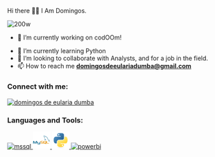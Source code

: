 Hi there 👋🏿
I Am Domingos.

![200w](https://user-images.githubusercontent.com/110714056/233352885-5f58aa19-b065-425e-b878-13ea95c9ec29.gif)

- 🔭 I’m currently working on codOOm!<p align="right">
- 🌱 I’m currently learning Python
- 👯 I’m looking to collaborate with Analysts, and for a job in the field.
- 📫 How to reach me **domingosdeeulariadumba@gmail.com**

<h3 align="left">Connect with me:</h3>
<p align="left">
<a href="https://linkedin.com/in/domingos-de-eulária-dumba-105323144/" target="blank"><img align="center" src="https://raw.githubusercontent.com/rahuldkjain/github-profile-readme-generator/master/src/images/icons/Social/linked-in-alt.svg" alt="domingos de eularia dumba" height="30" width="40" /></a>
</p>

<h3 align="left">Languages and Tools:</h3>
<p align="left"> <a href="https://www.microsoft.com/en-us/sql-server" target="_blank" rel="noreferrer"> <img src="https://www.svgrepo.com/show/303229/microsoft-sql-server-logo.svg" alt="mssql" width="40" height="40"/> </a> <a href="https://www.mysql.com/" target="_blank" rel="noreferrer"> <img src="https://raw.githubusercontent.com/devicons/devicon/master/icons/mysql/mysql-original-wordmark.svg" alt="mysql" width="40" height="40"/> </a> <a href="https://www.python.org" target="_blank" rel="noreferrer"> <img src="https://raw.githubusercontent.com/devicons/devicon/master/icons/python/python-original.svg" alt="python" width="40" height="40"/> </a> <a href="https://powerbi.microsoft.com/en-au/" target="_blank" rel="noreferrer"> <img src="https://user-images.githubusercontent.com/110714056/233350378-122f52d8-5c13-4a6f-8903-fd5f4aaa4c14.png" alt="powerbi" width="40" height="40"/> </a> </p>


